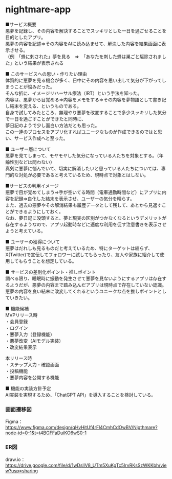 # nightmare-app  
■サービス概要  
悪夢を記録し、その内容を解決することでスッキリとした一日を過ごせることを目的としたアプリ。  
悪夢の内容を記述⇒その内容をAIに読み込ませて、解決した内容を結果画面に表示させる。  
（例　「蜂に刺された」夢を見る　⇒　「あなたを刺した蜂は巣ごと駆除されました」という結果が表示される  

■ このサービスへの思い・作りたい理由  
体質的に悪夢を見る機会が多く、日中にその内容を思い出して気分が下がってしまうことが悩みだった。  
そんな折に、イメージリハーサル療法（IRT）という手法を知った。  
内容は、悪夢から目覚める⇒内容をメモをする⇒その内容を夢物語として書き記し結末を変える、というものである。  
自身で試してみたところ、無理やり悪夢を改変することで多少スッキリした気分で一日を過ごすことができたと同時に、  
夢日記のようで少し面白い方法だとも思った。  
この一連のプロセスをアプリ化すればユニークなものが作成できるのではと思い、サービス作成へと至った。

■ ユーザー層について  
悪夢を見てしまって、モヤモヤした気分になっている人たちを対象とする。（年齢性別などは問わない）  
真剣に悪夢に悩んでいて、切実に解消したいと思っている人たちについては、専門的な対処が必要であると考えているため、現時点で対象とはしない。

■サービスの利用イメージ  
悪夢で目が覚めてしまう⇒手が空いてる時間（電車通勤時間など）にアプリに内容を記録⇒良化した結末を表示させ、ユーザーの気分を晴らす。  
また、過去の悪夢やその解消結果も履歴データとして残して、あとから見返すことができるようにしておく。  
なお、夢日記に没頭すると、夢と現実の区別がつかなくなるというデメリットが存在するようなので、アプリ起動時などに適度な利用を促す注意書きを表示させようと考えている。

■ ユーザーの獲得について  
悪夢はだれしも見るものだと考えているため、特にターゲットは絞らず、X(Twitter)で宣伝してフォロワーに試してもらったり、友人や家族に紹介して使用してもらうことを想定している。

■ サービスの差別化ポイント・推しポイント  
調べる限り、睡眠時に振動を発生させて悪夢を見ないようにするアプリは存在するようだが、悪夢の内容まで踏み込んだアプリは現時点で存在していない認識。  
悪夢の内容を良い結末に改変してくれるというユニークな点を推しポイントとしていきたい。

■ 機能候補  
MVPリリース時  
・会員登録  
・ログイン  
・悪夢入力（登録機能）  
・悪夢改変（AIモデル実装）  
・改変結果表示  
  
本リリース時  
・ステップ入力・確認画面  
・投稿機能  
・悪夢内容を公開する機能  

■ 機能の実装方針予定  
AI実装を実現するため、「ChatGPT API」を導入することを検討している。

### 画面遷移図  
Figma：https://www.figma.com/design/qHvHitUf4rFl4CmhCdOwBV/Nigthmare?node-id=0-1&t=t4BGFFaDuiKO6wS0-1  

### ER図  
draw.io：https://drive.google.com/file/d/1wDsllV8_UTm5XuKgTc5IrvRKsSzWKKbh/view?usp=sharing
